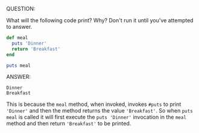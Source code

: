 QUESTION:

What will the following code print? Why? Don't run it until you've attempted to answer.

```ruby
def meal
  puts 'Dinner'
  return 'Breakfast'
end

puts meal
```

ANSWER:

```
Dinner
Breakfast
```

This is because the `meal` method, when invoked, invokes `#puts` to print `'Dinner'` and then the method
returns the value `'Breakfast'`. So when `puts meal` is called it will first execute the `puts 'Dinner'`
invocation in the `meal` method and then return `'Breakfast'` to be printed.
